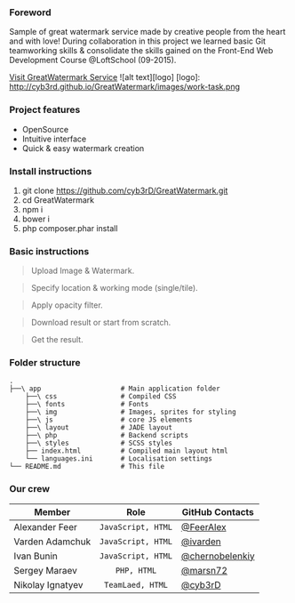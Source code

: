 ### Foreword
Sample of great watermark service made by creative people from the heart and with love!
During collaboration in this project we learned basic Git teamworking skills & consolidate the skills gained on the
Front-End Web Development Course @LoftSchool (09-2015).

[Visit GreatWatermark Service](http://kleviibanshik.ru)
![alt text][logo]
[logo]: http://cyb3rd.github.io/GreatWatermark/images/work-task.png

### Project features
* OpenSource
* Intuitive interface
* Quick & easy watermark creation


### Install instructions
1. git clone https://github.com/cyb3rD/GreatWatermark.git
2. cd GreatWatermark
3. npm i
4. bower i
5. php composer.phar install

### Basic instructions
> Upload Image & Watermark.

> Specify location & working mode (single/tile).

> Apply opacity filter.

> Download result or start from scratch.

> Get the result.

### Folder structure
    .
    ├──\ app                    # Main application folder
        ├──\ css                # Compiled CSS
        ├──\ fonts              # Fonts
        ├──\ img                # Images, sprites for styling
        ├──\ js                 # core JS elements
        ├──\ layout             # JADE layout
        ├──\ php                # Backend scripts
        ├──\ styles             # SCSS styles
        ├── index.html          # Compiled main layout html
        └── languages.ini       # Localisation settings
    └── README.md               # This file


### Our crew

| Member          | Role               | GitHub Contacts                                      |
| --------------- |:------------------:| -----------------------------------------------------|
| Alexander Feer  | `JavaScript, HTML` | [@FeerAlex](https://github.com/FeerAlex)             |
| Varden Adamchuk | `JavaScript, HTML` | [@ivarden](https://github.com/ivarden)               |
| Ivan Bunin      | `JavaScript, HTML` | [@chernobelenkiy](https://github.com/chernobelenkiy) |
| Sergey Maraev   | `PHP, HTML`        | [@marsn72](http://https://github.com/marsn72)        |
| Nikolay Ignatyev| `TeamLaed, HTML`   | [@cyb3rD](https://github.com/cyb3rD)                 |

